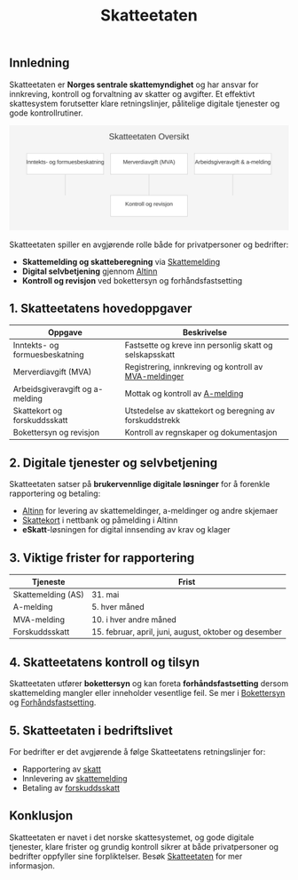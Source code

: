 ﻿---
title: "Skatteetaten"
meta_title: "Skatteetaten"
meta_description: '## Innledning'
slug: skatteetaten
type: blog
layout: pages/single
---

## Innledning
Skatteetaten er **Norges sentrale skattemyndighet** og har ansvar for innkreving, kontroll og forvaltning av skatter og avgifter. Et effektivt skattesystem forutsetter klare retningslinjer, pålitelige digitale tjenester og gode kontrollrutiner.

![Skatteetaten Oversikt](skatteetaten-structure.svg)

Skatteetaten spiller en avgjørende rolle både for privatpersoner og bedrifter:

* **Skattemelding og skatteberegning** via [Skattemelding](/blogs/regnskap/skattemelding "Skattemelding - Komplett Guide til Utfylling og Innlevering")
* **Digital selvbetjening** gjennom [Altinn](/blogs/regnskap/hva-er-altinn "Hva er Altinn? Digital Portal for Offentlig Rapportering")
* **Kontroll og revisjon** ved bokettersyn og forhåndsfastsetting

## 1. Skatteetatens hovedoppgaver

| **Oppgave**                     | **Beskrivelse**                                                                                       |
|---------------------------------|------------------------------------------------------------------------------------------------------|
| Inntekts- og formuesbeskatning | Fastsette og kreve inn personlig skatt og selskapsskatt                                             |
| Merverdiavgift (MVA)            | Registrering, innkreving og kontroll av [MVA-meldinger](/blogs/regnskap/hva-er-avgiftsplikt-mva "Hva er Avgiftsplikt (MVA)?") |
| Arbeidsgiveravgift og a-melding | Mottak og kontroll av [A-melding](/blogs/regnskap/hva-er-a-melding "Hva er A-melding? Rapportering til Skatteetaten for Arbeidsgivere") |
| Skattekort og forskuddsskatt    | Utstedelse av skattekort og beregning av forskuddstrekk                                               |
| Bokettersyn og revisjon         | Kontroll av regnskaper og dokumentasjon                                                               |

## 2. Digitale tjenester og selvbetjening

Skatteetaten satser på **brukervennlige digitale løsninger** for å forenkle rapportering og betaling:

* [Altinn](/blogs/regnskap/hva-er-altinn "Hva er Altinn? Digital Portal for Offentlig Rapportering") for levering av skattemeldinger, a-meldinger og andre skjemaer
* [Skattekort](/blogs/regnskap/hva-er-skattetrekkskonto "Hva er Skattetrekkskonto?") i nettbank og påmelding i Altinn
* **eSkatt**-løsningen for digital innsending av krav og klager

## 3. Viktige frister for rapportering

| **Tjeneste**         | **Frist**                                                                              |
|----------------------|----------------------------------------------------------------------------------------|
| Skattemelding (AS)   | 31. mai                                                                                |
| A-melding            | 5. hver måned                                                                          |
| MVA-melding          | 10. i hver andre måned                                                                 |
| Forskuddsskatt       | 15. februar, april, juni, august, oktober og desember                                  |

## 4. Skatteetatens kontroll og tilsyn

Skatteetaten utfører **bokettersyn** og kan foreta **forhåndsfastsetting** dersom skattemelding mangler eller inneholder vesentlige feil. Se mer i [Bokettersyn](/blogs/regnskap/bokettersyn "Hva er bokettersyn? Guide til Skatteetatens kontroll av regnskap") og [Forhåndsfastsetting](/blogs/regnskap/forhandsfastsetting "Hva er Forhåndsfastsetting?").

## 5. Skatteetaten i bedriftslivet

For bedrifter er det avgjørende å følge Skatteetatens retningslinjer for:

* Rapportering av [skatt](/blogs/regnskap/hva-er-skatt "Hva er Skatt? Komplett Guide til Bedriftsskatt, MVA og Skatteplanlegging")
* Innlevering av [skattemelding](/blogs/regnskap/skattemelding "Skattemelding - Komplett Guide til Utfylling og Innlevering")
* Betaling av [forskuddsskatt](/blogs/regnskap/hva-er-forskuddsskatt "Hva er Forskuddsskatt? Guide til Forskuddsskyldighet og Beregning")

## Konklusjon

Skatteetaten er navet i det norske skattesystemet, og gode digitale tjenester, klare frister og grundig kontroll sikrer at både privatpersoner og bedrifter oppfyller sine forpliktelser. Besøk [Skatteetaten](/blogs/regnskap/skatteetaten "Skatteetaten “ Norges Skatteadministrasjon og Skatteforvaltning") for mer informasjon.









